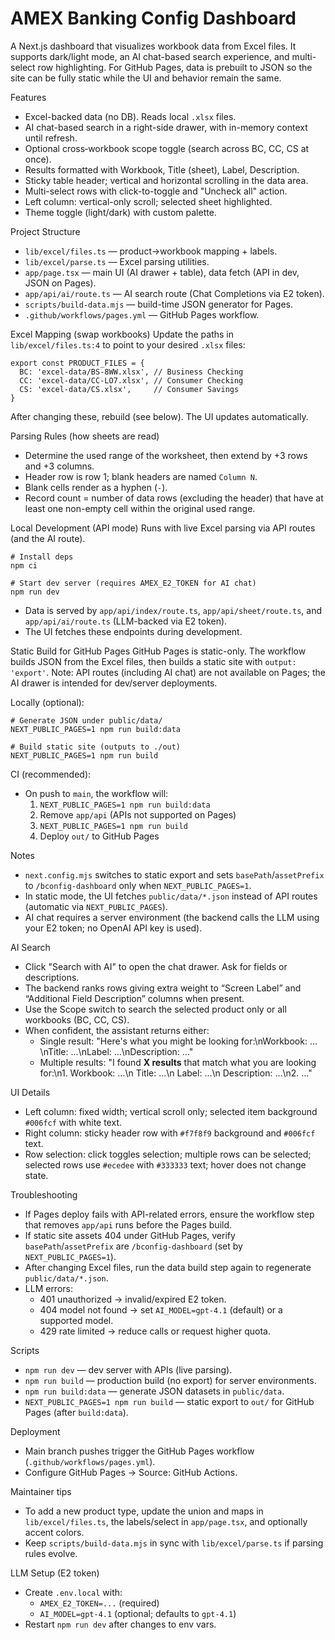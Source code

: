 AMEX Banking Config Dashboard
================================

A Next.js dashboard that visualizes workbook data from Excel files. It supports dark/light mode, an AI chat-based search experience, and multi-select row highlighting. For GitHub Pages, data is prebuilt to JSON so the site can be fully static while the UI and behavior remain the same.

Features
- Excel-backed data (no DB). Reads local `.xlsx` files.
- AI chat-based search in a right-side drawer, with in-memory context until refresh.
- Optional cross‑workbook scope toggle (search across BC, CC, CS at once).
- Results formatted with Workbook, Title (sheet), Label, Description.
- Sticky table header; vertical and horizontal scrolling in the data area.
- Multi-select rows with click-to-toggle and "Uncheck all" action.
- Left column: vertical-only scroll; selected sheet highlighted.
- Theme toggle (light/dark) with custom palette.

Project Structure
- `lib/excel/files.ts` — product→workbook mapping + labels.
- `lib/excel/parse.ts` — Excel parsing utilities.
- `app/page.tsx` — main UI (AI drawer + table), data fetch (API in dev, JSON on Pages).
- `app/api/ai/route.ts` — AI search route (Chat Completions via E2 token).
- `scripts/build-data.mjs` — build-time JSON generator for Pages.
- `.github/workflows/pages.yml` — GitHub Pages workflow.

Excel Mapping (swap workbooks)
Update the paths in `lib/excel/files.ts:4` to point to your desired `.xlsx` files:

```
export const PRODUCT_FILES = {
  BC: 'excel-data/BS-8WW.xlsx', // Business Checking
  CC: 'excel-data/CC-LO7.xlsx', // Consumer Checking
  CS: 'excel-data/CS.xlsx',     // Consumer Savings
}
```

After changing these, rebuild (see below). The UI updates automatically.

Parsing Rules (how sheets are read)
- Determine the used range of the worksheet, then extend by +3 rows and +3 columns.
- Header row is row 1; blank headers are named `Column N`.
- Blank cells render as a hyphen (`-`).
- Record count = number of data rows (excluding the header) that have at least one non-empty cell within the original used range.

Local Development (API mode)
Runs with live Excel parsing via API routes (and the AI route).

```
# Install deps
npm ci

# Start dev server (requires AMEX_E2_TOKEN for AI chat)
npm run dev
```

- Data is served by `app/api/index/route.ts`, `app/api/sheet/route.ts`, and `app/api/ai/route.ts` (LLM-backed via E2 token).
- The UI fetches these endpoints during development.

Static Build for GitHub Pages
GitHub Pages is static-only. The workflow builds JSON from the Excel files, then builds a static site with `output: 'export'`.
Note: API routes (including AI chat) are not available on Pages; the AI drawer is intended for dev/server deployments.

Locally (optional):
```
# Generate JSON under public/data/
NEXT_PUBLIC_PAGES=1 npm run build:data

# Build static site (outputs to ./out)
NEXT_PUBLIC_PAGES=1 npm run build
```

CI (recommended):
- On push to `main`, the workflow will:
  1) `NEXT_PUBLIC_PAGES=1 npm run build:data`
  2) Remove `app/api` (APIs not supported on Pages)
  3) `NEXT_PUBLIC_PAGES=1 npm run build`
  4) Deploy `out/` to GitHub Pages

Notes
- `next.config.mjs` switches to static export and sets `basePath`/`assetPrefix` to `/bconfig-dashboard` only when `NEXT_PUBLIC_PAGES=1`.
- In static mode, the UI fetches `public/data/*.json` instead of API routes (automatic via `NEXT_PUBLIC_PAGES`).
- AI chat requires a server environment (the backend calls the LLM using your E2 token; no OpenAI API key is used).

AI Search
- Click "Search with AI" to open the chat drawer. Ask for fields or descriptions.
- The backend ranks rows giving extra weight to “Screen Label” and “Additional Field Description” columns when present.
- Use the Scope switch to search the selected product only or all workbooks (BC, CC, CS).
- When confident, the assistant returns either:
  - Single result:
    "Here's what you might be looking for:\nWorkbook: …\nTitle: …\nLabel: …\nDescription: …"
  - Multiple results:
    "I found **X results** that match what you are looking for:\n1. Workbook: …\n   Title: …\n   Label: …\n   Description: …\n2. …"

UI Details
- Left column: fixed width; vertical scroll only; selected item background `#006fcf` with white text.
- Right column: sticky header row with `#f7f8f9` background and `#006fcf` text.
- Row selection: click toggles selection; multiple rows can be selected; selected rows use `#ecedee` with `#333333` text; hover does not change state.

Troubleshooting
- If Pages deploy fails with API-related errors, ensure the workflow step that removes `app/api` runs before the Pages build.
- If static site assets 404 under GitHub Pages, verify `basePath`/`assetPrefix` are `/bconfig-dashboard` (set by `NEXT_PUBLIC_PAGES=1`).
- After changing Excel files, run the data build step again to regenerate `public/data/*.json`.
- LLM errors:
  - 401 unauthorized → invalid/expired E2 token.
  - 404 model not found → set `AI_MODEL=gpt-4.1` (default) or a supported model.
  - 429 rate limited → reduce calls or request higher quota.

Scripts
- `npm run dev` — dev server with APIs (live parsing).
- `npm run build` — production build (no export) for server environments.
- `npm run build:data` — generate JSON datasets in `public/data`.
- `NEXT_PUBLIC_PAGES=1 npm run build` — static export to `out/` for GitHub Pages (after `build:data`).

Deployment
- Main branch pushes trigger the GitHub Pages workflow (`.github/workflows/pages.yml`).
- Configure GitHub Pages → Source: GitHub Actions.

Maintainer tips
- To add a new product type, update the union and maps in `lib/excel/files.ts`, the labels/select in `app/page.tsx`, and optionally accent colors.
- Keep `scripts/build-data.mjs` in sync with `lib/excel/parse.ts` if parsing rules evolve.

LLM Setup (E2 token)
- Create `.env.local` with:
  - `AMEX_E2_TOKEN=...` (required)
  - `AI_MODEL=gpt-4.1` (optional; defaults to `gpt-4.1`)
- Restart `npm run dev` after changes to env vars.

